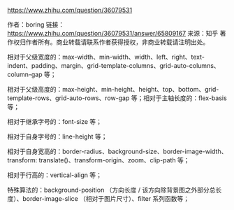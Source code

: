 https://www.zhihu.com/question/36079531

作者：boring
链接：https://www.zhihu.com/question/36079531/answer/65809167
来源：知乎
著作权归作者所有。商业转载请联系作者获得授权，非商业转载请注明出处。

相对于父级宽度的：max-width、min-width、width、left、right、text-indent、padding、margin、grid-template-columns、grid-auto-columns、column-gap 等；

相对于父级高度的：max-height、min-height、height、top、bottom、grid-template-rows、grid-auto-rows、row-gap 等；相对于主轴长度的：flex-basis 等；

相对于继承字号的：font-size 等；

相对于自身字号的：line-height 等；

相对于自身宽高的：border-radius、background-size、border-image-width、transform: translate()、transform-origin、zoom、clip-path 等；


相对于行高的：vertical-align 等；


特殊算法的：background-position （方向长度 / 该方向除背景图之外部分总长度）、border-image-slice （相对于图片尺寸）、filter 系列函数等；